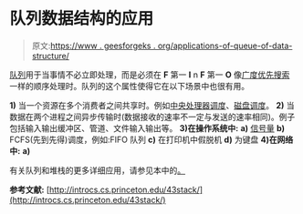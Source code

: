 # 队列数据结构的应用

> 原文:[https://www . geesforgeks . org/applications-of-queue-of-data-structure/](https://www.geeksforgeeks.org/applications-of-queue-data-structure/)

[队列](http://en.wikipedia.org/wiki/Queue_%28data_structure%29)用于当事情不必立即处理，而是必须在 **F** 第一 **I** n **F** 第一 **O** 像[广度优先搜索](http://en.wikipedia.org/wiki/Breadth-first_search)一样的顺序处理时。队列的这个属性使得它在以下场景中也很有用。

**1)** 当一个资源在多个消费者之间共享时。例如[中央处理器调度](https://www.geeksforgeeks.org/cpu-scheduling-in-operating-systems/)、[磁盘调度](https://www.geeksforgeeks.org/disk-scheduling-algorithms/)。
**2)** 当数据在两个进程之间异步传输时(数据接收的速率不一定与发送的速率相同)。例子包括输入输出缓冲区、管道、文件输入输出等。
**3)在操作系统中:**
**a)** [信号量](https://en.wikipedia.org/wiki/Semaphore_(programming)#:~:text=In%20computer%20science%2C%20a%20semaphore,as%20a%20multitasking%20operating%20system.)
**b)** FCFS(先到先得)调度，例如:FIFO 队列
**c)** 在打印机中假脱机
**d)** 为键盘
**4)在网络中:**
**a)**

有关队列和堆栈的更多详细应用，请参见本中的[。](http://introcs.cs.princeton.edu/43stack/)

**参考文献:**
[http://introcs.cs.princeton.edu/43stack/](http://introcs.cs.princeton.edu/43stack/)